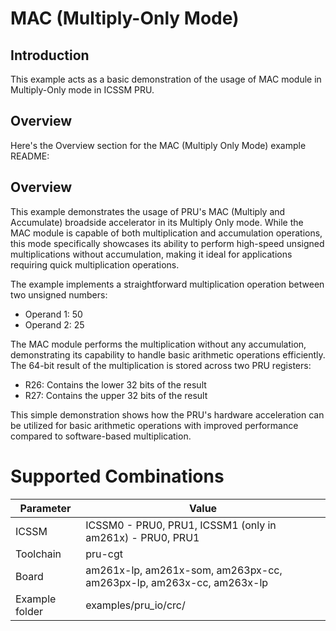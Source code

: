 # MAC (Multiply-Only Mode)

## Introduction

This example acts as a basic demonstration of the usage of MAC module in Multiply-Only mode in ICSSM PRU.

## Overview 

Here's the Overview section for the MAC (Multiply Only Mode) example README:

## Overview

This example demonstrates the usage of PRU's MAC (Multiply and Accumulate) broadside accelerator in its Multiply Only mode. While the MAC module is capable of both multiplication and accumulation operations, this mode specifically showcases its ability to perform high-speed unsigned multiplications without accumulation, making it ideal for applications requiring quick multiplication operations.

The example implements a straightforward multiplication operation between two unsigned numbers:
- Operand 1: 50
- Operand 2: 25

The MAC module performs the multiplication without any accumulation, demonstrating its capability to handle basic arithmetic operations efficiently. The 64-bit result of the multiplication is stored across two PRU registers:
- R26: Contains the lower 32 bits of the result
- R27: Contains the upper 32 bits of the result

This simple demonstration shows how the PRU's hardware acceleration can be utilized for basic arithmetic operations with improved performance compared to software-based multiplication.

# Supported Combinations

 Parameter      | Value
 ---------------|-----------
 ICSSM          | ICSSM0 - PRU0, PRU1, ICSSM1 (only in am261x) - PRU0, PRU1 
 Toolchain      | pru-cgt
 Board          | am261x-lp, am261x-som, am263px-cc, am263px-lp, am263x-cc, am263x-lp
 Example folder | examples/pru_io/crc/

